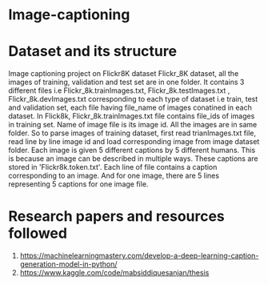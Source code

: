 # Image-captioning

# Dataset and its structure
Image captioning project on Flickr8K dataset
Flickr_8K dataset, all the images of training, validation and test set are in one folder. It contains 3 different files i.e Flickr_8k.trainImages.txt, Flickr_8k.testImages.txt , Flickr_8k.devImages.txt  corresponding to each type of dataset i.e train, test and validation set, each file having file_name of images conatined in each dataset. 
In Flick8k, Flickr_8k.trainImages.txt file contains file_ids of images in training set. Name of image file is its image id.
All the images are in same folder. So to parse images of training dataset, first read trianImages.txt file, read line by line image id and load corresponding image from image dataset folder.
Each image is given 5 different captions by 5 different humans. This is because an image can be described in multiple ways.
These captions are stored in 'Flickr8k.token.txt'. Each line of file contains a caption corresponding to an image. And for one image, there are 5 lines representing 5 captions for one image file.

# Research papers and resources followed
1. https://machinelearningmastery.com/develop-a-deep-learning-caption-generation-model-in-python/
2. https://www.kaggle.com/code/mabsiddiquesanjan/thesis
